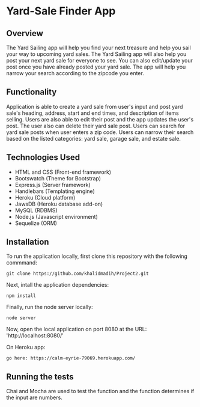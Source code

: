 # Yard-Sale Finder App

## Overview
The Yard Sailing app will help you find your next treasure and help you sail your way to upcoming yard sales.  The Yard Sailing app will also help you post your next yard sale for everyone to see.  You can also edit/update your post once you have already posted your yard sale.  The app will help you narrow your search according to the zipcode you enter.

## Functionality
Application is able to create a yard sale from user's input and post yard sale's heading, address, start and end times, and description of items selling.  Users are also able to edit their post and the app updates the user's post.  The user also can delete their yard sale post.  Users can search for yard sale posts when user enters a zip code.  Users can narrow their search based on the listed categories: yard sale, garage sale, and estate sale. 


## Technologies Used

- HTML and CSS (Front-end framework)
- Bootswatch (Theme for Bootstrap)
- Express.js (Server framework)
- Handlebars (Templating engine)
- Heroku (Cloud platform)
- JawsDB (Heroku database add-on)
- MySQL (RDBMS)
- Node.js (Javascript environment)
- Sequelize (ORM)

## Installation

To run the application locally, first clone this repository with the following commmand:
    
    git clone https://github.com/khalidmadih/Project2.git

Next, intall the application dependencies:
    
    npm install

Finally, run the node server locally:
    
    node server

Now, open the local application on port 8080 at the URL: 'http://localhost:8080/'

On Heroku app:

    go here: https://calm-eyrie-79069.herokuapp.com/

## Running the tests

Chai and Mocha are used to test the function and the function determines if the input are numbers.
